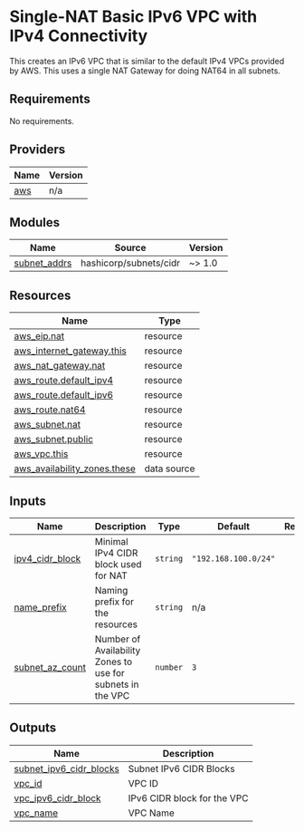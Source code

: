 # Single-NAT Basic IPv6 VPC with IPv4 Connectivity

This creates an IPv6 VPC that is similar to the default IPv4 VPCs provided by AWS. This uses a single NAT Gateway for doing NAT64 in all subnets.

<!-- BEGIN_TF_DOCS -->
## Requirements

No requirements.

## Providers

| Name | Version |
|------|---------|
| <a name="provider_aws"></a> [aws](#provider\_aws) | n/a |

## Modules

| Name | Source | Version |
|------|--------|---------|
| <a name="module_subnet_addrs"></a> [subnet\_addrs](#module\_subnet\_addrs) | hashicorp/subnets/cidr | ~> 1.0 |

## Resources

| Name | Type |
|------|------|
| [aws_eip.nat](https://registry.terraform.io/providers/hashicorp/aws/latest/docs/resources/eip) | resource |
| [aws_internet_gateway.this](https://registry.terraform.io/providers/hashicorp/aws/latest/docs/resources/internet_gateway) | resource |
| [aws_nat_gateway.nat](https://registry.terraform.io/providers/hashicorp/aws/latest/docs/resources/nat_gateway) | resource |
| [aws_route.default_ipv4](https://registry.terraform.io/providers/hashicorp/aws/latest/docs/resources/route) | resource |
| [aws_route.default_ipv6](https://registry.terraform.io/providers/hashicorp/aws/latest/docs/resources/route) | resource |
| [aws_route.nat64](https://registry.terraform.io/providers/hashicorp/aws/latest/docs/resources/route) | resource |
| [aws_subnet.nat](https://registry.terraform.io/providers/hashicorp/aws/latest/docs/resources/subnet) | resource |
| [aws_subnet.public](https://registry.terraform.io/providers/hashicorp/aws/latest/docs/resources/subnet) | resource |
| [aws_vpc.this](https://registry.terraform.io/providers/hashicorp/aws/latest/docs/resources/vpc) | resource |
| [aws_availability_zones.these](https://registry.terraform.io/providers/hashicorp/aws/latest/docs/data-sources/availability_zones) | data source |

## Inputs

| Name | Description | Type | Default | Required |
|------|-------------|------|---------|:--------:|
| <a name="input_ipv4_cidr_block"></a> [ipv4\_cidr\_block](#input\_ipv4\_cidr\_block) | Minimal IPv4 CIDR block used for NAT | `string` | `"192.168.100.0/24"` | no |
| <a name="input_name_prefix"></a> [name\_prefix](#input\_name\_prefix) | Naming prefix for the resources | `string` | n/a | yes |
| <a name="input_subnet_az_count"></a> [subnet\_az\_count](#input\_subnet\_az\_count) | Number of Availability Zones to use for subnets in the VPC | `number` | `3` | no |

## Outputs

| Name | Description |
|------|-------------|
| <a name="output_subnet_ipv6_cidr_blocks"></a> [subnet\_ipv6\_cidr\_blocks](#output\_subnet\_ipv6\_cidr\_blocks) | Subnet IPv6 CIDR Blocks |
| <a name="output_vpc_id"></a> [vpc\_id](#output\_vpc\_id) | VPC ID |
| <a name="output_vpc_ipv6_cidr_block"></a> [vpc\_ipv6\_cidr\_block](#output\_vpc\_ipv6\_cidr\_block) | IPv6 CIDR block for the VPC |
| <a name="output_vpc_name"></a> [vpc\_name](#output\_vpc\_name) | VPC Name |
<!-- END_TF_DOCS -->